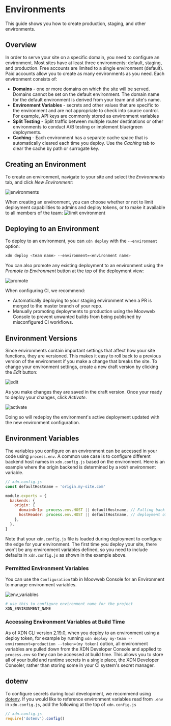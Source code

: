# Environments

This guide shows you how to create production, staging, and other environments.

## Overview

In order to serve your site on a specific domain, you need to configure an environment. Most sites have at least three environments: default, staging, and production. Free accounts are limited to a single environment (default). Paid accounts allow you to create as many environments as you need. Each environment consists of:

- **Domains** - one or more domains on which the site will be served. Domains cannot be set on the default environment. The domain name for the default environment is derived from your team and site's name.
- **Environment Variables** - secrets and other values that are specific to the environment and are not appropriate to check into source control. For example, API keys are commonly stored as environment variables
- **Split Testing** - Split traffic between multiple router destinations or other environments to conduct A/B testing or implement blue/green deployments.
- **Caching** - Each environment has a separate cache space that is automatically cleared each time you deploy. Use the _Caching_ tab to clear the cache by path or surrogate key.

## Creating an Environment

To create an environment, navigate to your site and select the _Environments_ tab, and click _New Environment_:

![environments](/images/environments/environments.png)

When creating an environment, you can choose whether or not to limit deployment capabilities to admins and deploy tokens, or to make it available to all members of the team:
![limit environment](/images/teams/environment-permissions.png) 

## Deploying to an Environment

To deploy to an environment, you can `xdn deploy` with the `--environment` option:

```bash
xdn deploy <team name> --environment=<environment name>
```

You can also promote any existing deployment to an environment using the _Promote to Environment_ button at the top of the deployment view:

![promote](/images/environments/promote.png)

When configuring CI, we recommend:

- Automatically deploying to your staging environment when a PR is merged to the master branch of your repo.
- Manually promoting deployments to production using the Moovweb Console to prevent unwanted builds from being published by misconfigured CI workflows.

## Environment Versions

Since environments contain important settings that affect how your site functions, they are versioned. This makes it easy to roll back to a previous version of the environment if you make a change that breaks the site. To change your environment settings, create a new draft version by clicking the _Edit_ button:

![edit](/images/environments/edit.png)

As you make changes they are saved in the draft version. Once your ready to deploy your changes, click _Activate_.

![activate](/images/environments/activate.png)

Doing so will redeploy the environment's active deployment updated with the new environment configuration.

## Environment Variables

The variables you configure on an environment can be accessed in your code using `process.env`. A common use case is to configure
different backend host names in `xdn.config.js` based on the environment. Here is an example where the origin backend is determined
by a `HOST` environment variable.

```js
// xdn.config.js
const defaultHostname = 'origin.my-site.com'

module.exports = {
  backends: {
    origin: {
      domainOrIp: process.env.HOST || defaultHostname, // Falling back to defaultHostname is needed during the initial
      hostHeader: process.env.HOST || defaultHostname, // deployment of your site, when an environment is not yet configured.
    },
  },
}
```

Note that your `xdn.config.js` file is loaded during deployment to configure the edge for your environment. The first time you
deploy your site, there won't be any environment variables defined, so you need to include defaults in `xdn.config.js` as
shown in the example above.

### Permitted Environment Variables

You can use the `Configuration` tab in Moovweb Console for an Environment to manage environment variables.

![env_variables](/images/environments/env_variables.png)

```bash
# use this to configure environment name for the project
XDN_ENVIRONMENT_NAME
```

### Accessing Environment Variables at Build Time

As of XDN CLI version 2.19.0, when you deploy to an environment using a deploy token, for example by running `xdn deploy my-team --environment=production --token=(my token)` option, all environment variables are pulled down from the XDN Developer Console and applied to `process.env` so they can be accessed at build time. This allows you to store all of your build and runtime secrets in a single place, the XDN Developer Consoler, rather than storing some in your CI system's secret manager.

## dotenv

To configure secrets during local development, we recommend using [dotenv](https://github.com/motdotla/dotenv).
If you would like to reference environment variables read from `.env` in `xdn.config.js`, add the following at the top
of `xdn.config.js`

```js
// xdn.config.js
require('dotenv').config()
```
